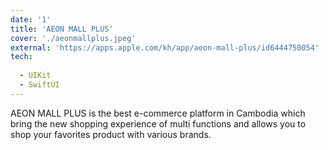 ```yaml
---
date: '1'
title: 'AEON MALL PLUS'
cover: './aeonmallplus.jpeg'
external: 'https://apps.apple.com/kh/app/aeon-mall-plus/id6444750054'
tech:
  
  - UIKit
  - SwiftUI
---
```


AEON MALL PLUS is the best e-commerce platform in Cambodia which bring the new shopping experience of multi functions and allows you to shop your favorites product with various brands.
